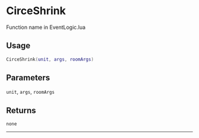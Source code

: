 # CirceShrink
Function name in EventLogic.lua
## Usage
```lua
CirceShrink(unit, args, roomArgs)
```
## Parameters
`unit`, `args`, `roomArgs`
## Returns
`none`

---